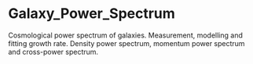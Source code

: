 # Galaxy_Power_Spectrum
Cosmological power spectrum of galaxies. Measurement, modelling and fitting growth rate. Density power spectrum, momentum power spectrum and cross-power spectrum.
